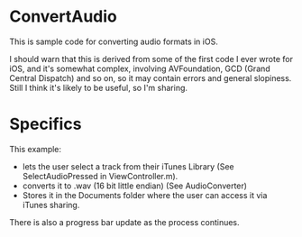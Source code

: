 # ConvertAudio
This is sample code for converting audio formats in iOS.

I should warn that this is derived from some of the first code I ever wrote for iOS,
and it's somewhat complex, involving AVFoundation, GCD (Grand Central Dispatch) and so on,
so it may contain errors and general slopiness. Still I think it's likely to be useful,
so I'm sharing.

# Specifics

This example:
* lets the user select a track from their iTunes Library (See SelectAudioPressed in ViewController.m).
* converts it to .wav (16 bit little endian) (See AudioConverter)
* Stores it in the Documents folder where the user can access it via iTunes sharing.

There is also a progress bar update as the process continues.
